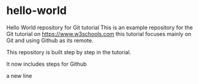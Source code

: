 # hello-world
Hello World repository for Git tutorial
This is an example repository for the Git tutorial on https://www.w3schools.com
this tutorial focuses mainly on Git and using Github as its remote.

This repository is built step by step in the tutorial.

It now includes steps for Github

a new line
